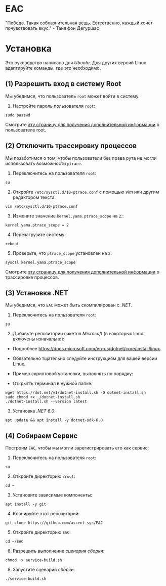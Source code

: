 # EAC

"Победа. Такая соблазнительная вещь. Естественно, каждый хочет почувствовать вкус." - Таня фон Дегуршаф

# Установка

Это руководство написано для *Ubuntu*. Для других версий Linux адаптируйте команды, где это необходимо.

## (1) Разрешить вход в систему Root

Мы убедимся, что пользователь `root` может войти в систему.

1. Настройте пароль пользователя `root`:

```
sudo passwd
```

Смотрите [эту страницу для получения дополнительной информации](https://www.cyberciti.biz/faq/how-can-i-log-in-as-root/) о пользователе root.

## (2) Отключить трассировку процессов

Мы позаботимся о том, чтобы пользователи без права рута не могли использовать возможности `ptrace`.

1. Переключитесь на пользователя `root`:

```
su
```

2. Откройте `/etc/sysctl.d/10-ptrace.conf` с помощью *vim* или другим редактором текста:

```
vim /etc/sysctl.d/10-ptrace.conf
```

3. Измените значение `kernel.yama.ptrace_scope` на `2`.:

```
kernel.yama.ptrace_scope = 2
```

4. Перезагрузите систему:

```
reboot
```

5. Проверьте, что `ptrace_scope` установлен на `2`:

```
sysctl kernel.yama.ptrace_scope
```

Смотрите [эту страницу для получения дополнительной информации](https://www.kernel.org/doc/Documentation/security/Yama.txt) о трассировке процессов.

## (3) Установка .NET

Мы убедимся, что `EAC` может быть скомпилирован с *.NET*.

1. Переключитесь на пользователя `root`:

```
su
```

2. Добавьте репозитории пакетов *Microsoft* (в накоторых linux включены изначально):

* Подробнее https://docs.microsoft.com/en-us/dotnet/core/install/linux.
* Обязательно тщательно следуйте инструкциям для вашей версии Linux.
* Пример скриптовой установки, выполнять по порядку:

* Открытть терминал в нужной папке.
```
wget https://dot.net/v1/dotnet-install.sh -O dotnet-install.sh
sudo chmod +x ./dotnet-install.sh
./dotnet-install.sh --version latest
```

3. Установка *.NET 6.0*:

```
apt update && apt install -y dotnet-sdk-6.0
```

## (4) Собираем Сервис

Построим `EAC`, чтобы мы могли зарегистрировать его как сервис:

1. Переключитесь на пользователя `root`:

```
su
```

2. Откройте директорию `/root`:

```
cd ~
```

3. Установите зависимые компоненты:

```
apt install -y git
```

4. Клонируйте этот репозиторий:

```
git clone https://github.com/ascent-sys/EAC
```

5. Откройте директорию `EAC`:

```
cd ~/EAC
```

6. Разрешить выполнение *сценария сборки*:

```
chmod +x service-build.sh
```

8. Запустите сценарий *сборки*:

```
./service-build.sh
```
